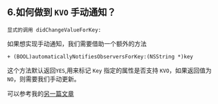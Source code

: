 ## 6.如何做到 `KVO` 手动通知？

```objc
显式的调用 didChangeValueForKey:
```

如果想实现手动通知，我们需要借助一个额外的方法

```objc
+ (BOOL)automaticallyNotifiesObserversForKey:(NSString *)key
```

这个方法默认返回`YES`,用来标记 `Key` 指定的属性是否支持 `KVO`，如果返回值为 `NO`，则需要我们手动更新。

可以参考我的[另一篇文章](https://github.com/liberalisman/KVC-KVO)

